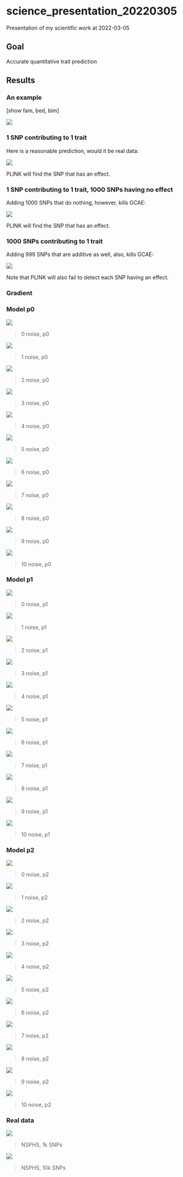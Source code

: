 # science_presentation_20220305

Presentation of my scientific work at 2022-03-05

## Goal

Accurate quantitative trait prediction

## Results

### An example 

[show fam, bed, bim]

![](richel_issue_140.png)

### 1 SNP contributing to 1 trait

Here is a reasonable prediction, would it be real data:

![](richel_issue_126.png)

PLINK will find the SNP that has an effect.

### 1 SNP contributing to 1 trait, 1000 SNPs having no effect

Adding 1000 SNPs that do nothing, however, kills GCAE:

![](richel_issue_127.png)

PLINK will find the SNP that has an effect.

### 1000 SNPs contributing to 1 trait

Adding 999 SNPs that are additive as well, also, kills GCAE:

![](richel_issue_106.png)

Note that PLINK will also fail to detect each SNP having an effect.


### Gradient

### Model p0

![](richel_issue_144_p0_0.png)

> 0 noise, p0

![](richel_issue_144_p0_1.png)

> 1 noise, p0

![](richel_issue_144_p0_2.png)

> 2 noise, p0

![](richel_issue_144_p0_3.png)

> 3 noise, p0

![](richel_issue_144_p0_4.png)

> 4 noise, p0

![](richel_issue_144_p0_5.png)

> 5 noise, p0

![](richel_issue_144_p0_6.png)

> 6 noise, p0

![](richel_issue_144_p0_7.png)

> 7 noise, p0

![](richel_issue_144_p0_8.png)

> 8 noise, p0

![](richel_issue_144_p0_9.png)

> 9 noise, p0

![](richel_issue_144_p0_10.png)

> 10 noise, p0

### Model p1

![](richel_issue_144_p1_0.png)

> 0 noise, p1

![](richel_issue_144_p1_1.png)

> 1 noise, p1

![](richel_issue_144_p1_2.png)

> 2 noise, p1

![](richel_issue_144_p1_3.png)

> 3 noise, p1

![](richel_issue_144_p1_4.png)

> 4 noise, p1

![](richel_issue_144_p1_5.png)

> 5 noise, p1

![](richel_issue_144_p1_6.png)

> 6 noise, p1

![](richel_issue_144_p1_7.png)

> 7 noise, p1

![](richel_issue_144_p1_8.png)

> 8 noise, p1

![](richel_issue_144_p1_9.png)

> 9 noise, p1

![](richel_issue_144_p1_10.png)

> 10 noise, p1

### Model p2

![](richel_issue_144_p2_0.png)

> 0 noise, p2

![](richel_issue_144_p2_1.png)

> 1 noise, p2

![](richel_issue_144_p2_2.png)

> 2 noise, p2

![](richel_issue_144_p2_3.png)

> 3 noise, p2

![](richel_issue_144_p2_4.png)

> 4 noise, p2

![](richel_issue_144_p2_5.png)

> 5 noise, p2

![](richel_issue_144_p2_6.png)

> 6 noise, p2

![](richel_issue_144_p2_7.png)

> 7 noise, p2

![](richel_issue_144_p2_8.png)

> 8 noise, p2

![](richel_issue_144_p2_9.png)

> 9 noise, p2

![](richel_issue_144_p2_10.png)

> 10 noise, p2

### Real data

![](richel_issue_129.png)

> NSPHS, 1k SNPs

![](richel_issue_136.png)

> NSPHS, 10k SNPs


